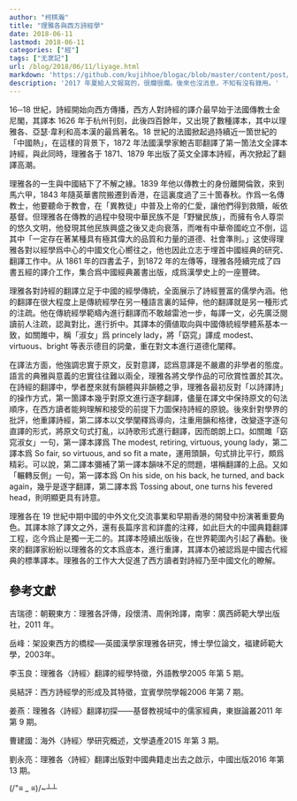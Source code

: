```yaml
---
author: "柯棋瀚"
title: "理雅各與西方詩經學"
date: 2018-06-11
lastmod: 2018-06-11
categories: ["經"]
tags: ["无衺記"]
url: /blog/2018/06/11/liyage.html
markdown: 'https://github.com/kujihhoe/blogac/blob/master/content/post/2018-06-11-liyage.md'
description: '2017 年夏給人文報寫的，很爛很爛。後來也沒消息，不知有沒有錄用。'
---
```


16─18 世紀，<v>詩經</v>開始向西方傳播，西方人對詩經的譯介最早始于法國傳教士金尼閣，其譯本 1626 年于杭州刊刻，此後四百餘年，又出現了數種譯本，其中以理雅各、亞瑟‧韋利和高本漢的最爲著名。18 世紀的法國掀起過持續近一箇世紀的「中國熱」，在這樣的背景下，1872 年法國漢學家鮑吉耶翻譯了第一箇法文全譯本<v>詩經</v>，與此同時，理雅各于 1871、1879 年出版了英文全譯本<v>詩經</v>，再次掀起了翻譯高潮。

理雅各的一生與中國結下了不解之緣。1839 年他以傳教士的身份離開倫敦，來到馬六甲，1843 年隨英華書院搬遷到香港，在這裏度過了三十箇春秋。作爲一名傳教士，他要聽命于教會，在「異教徒」中普及上帝的仁愛，讓他們得到救贖，皈依基督。但理雅各在傳教的過程中發現中華民族不是「野蠻民族」，而擁有令人尊崇的悠久文明，他發現其他民族興盛之後又走向衰落，而唯有中華帝國屹立不倒，這其中「一定存在著某種具有極其偉大的品質和力量的道德、社會準則。」这使得理雅各對以經學爲中心的中國文化心嚮往之，他也因此立志于埋首中國經典的研究、翻譯工作中。从 1861 年的<v>四書</v><v>孟子</v>，到1872 年的<v>左傳</v>等，理雅各陸續完成了四書五經的譯介工作，集合爲<v>中國經典</v>叢書出版，成爲漢學史上的一座豐碑。

理雅各對<v>詩經</v>的翻譯立足于中國的經學傳統，全面展示了詩經豐富的儒學內涵。他的翻譯在很大程度上是傳統經學在另一種語言裏的延伸，他的翻譯就是另一種形式的注疏。他在傳統經學範疇內進行翻譯而不敢越雷池一步，每譯一文，必先廣泛閱讀前人注疏，認眞對比，進行折中。其譯本的價値取向與中國傳統經學體系基本一致，如<v>關雎</v>中，稱「淑女」爲 princely lady，將「窈窕」譯成 modest、virtuous、bright 等表示德目的詞彙，重在對文本進行道德化闡釋。

在譯法方面，他強調忠實于原文，反對意譯，認爲意譯是不嚴肅的非學者的態度。語言的典雅與意義的忠實往往難以兩全，理雅各將文學作品的可欣賞性置於其次。在<v>詩經</v>的翻譯中，學者歷來就有韻體與非韻體之爭，理雅各最初反對「以詩譯詩」的操作方式，第一箇譯本幾乎對原文進行逐字翻譯，儘量在譯文中保持原文的句法順序，在西方讀者能夠理解和接受的前提下力圖保持<v>詩經</v>的原貌。後來針對學界的批評，他重譯<v>詩經</v>，第二譯本以文學闡釋爲導向，注重用韻和格律，改變逐字逐句直譯的形式，將原文句式打亂，以詩歌形式進行翻譯，因而朗朗上口。如<v>關雎</v>「窈窕淑女」一句，第一譯本譯爲 The modest, retiring, virtuous, young lady，第二譯本爲 So fair, so virtuous, and so fit a mate，運用頭韻，句式排比平行，頗爲精彩。可以說，第二譯本彌補了第一譯本韻味不足的問題，堪稱翻譯的上品。又如「輾轉反側」一句，第一譯本爲 On his side, on his back, he turned, and back again，幾乎是逐字翻譯，第二譯本爲 Tossing about, one turns his fevered head，則明顯更具有詩意。

理雅各在 19 世紀中期中國的中外文化交流事業和早期香港的開發中扮演著重要角色。其譯本除了譯文之外，還有長篇序言和詳盡的注釋，如此巨大的中國典籍翻譯工程，迄今爲止是獨一无二的。其譯本陸續出版後，在世界範圍內引起了轟動。後來的翻譯家紛紛以理雅各的文本爲底本，進行重譯，其譯本仍被認爲是中國古代經典的標準譯本。理雅各的工作大大促進了西方讀者對<v>詩經</v>乃至中國文化的瞭解。

## 參考文獻

吉瑞德：<v>朝覲東方：理雅各評傳</v>，段懷清、周俐玲譯，南寧：廣西師範大學出版社，2011 年。

岳峰：<v>架設東西方的橋樑──英國漢學家理雅各研究</v>，博士學位論文，福建師範大學，2003年。

李玉良：<v>理雅各〈詩經〉翻譯的經學特徵</v>，<v>外語教學</v>2005 年第 5 期。

吳結評：<v>西方詩經學的形成及其特徵</v>，<v>宜賓學院學報</v>2006 年第 7 期。

姜燕：<v>理雅各〈詩經〉翻譯初探——基督教視域中的儒家經典</v>，<v>東嶽論叢</v>2011 年第 9 期。

曹建國：<v>海外〈詩經〉學研究概述</v>，<v>文學遺產</v>2015 年第 3 期。

劉永亮：<v>理雅各〈詩經〉翻譯出版對中國典籍走出去之啟示</v>，<v>中國出版</v>2016 年第 13 期。



(/"≡ _ ≡)/~┴┴
